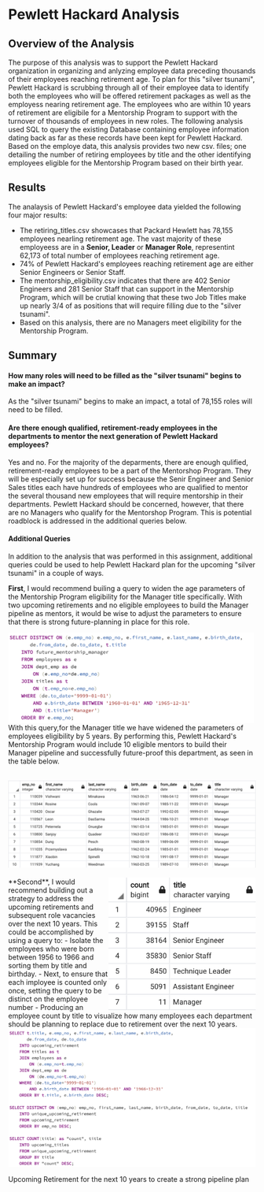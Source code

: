 # Pewlett Hackard Analysis

## Overview of the Analysis

The purpose of this analysis was to support the Pewlett Hackard organization in organizing and anlyzing employee data preceding thousands of their employees reaching retirement age. To plan for this "silver tsunami", Pewlett Hackard is scrubbing through all of their employee data to identify both the employees who will be offered retirement packages as well as the employess nearing retirement age. The employees who are within 10 years of retirement are eligibile for a Mentorship Program to support with the turnover of thousands of employees in new roles. The following analysis used SQL to query the existing Database containing employee information dating back as far as these records have been kept for Pewlett Hackard. Based on the employe data, this analysis provides two new csv. files; one detailing the number of retiring employees by title and the other identifying employees eligible for the Mentorship Program based on their birth year. 

## Results

The analaysis of Pewlett Hackard's employee data yielded the following four major results:

- The retiring_titles.csv showcases that Packard Hewlett has 78,155 employees nearling retirement age. The vast majority of these employeess are in a **Senior, Leader** or **Manager Role**, representint 62,173 of total number of employees reaching retirement age. 
- 74% of Pewlett Hackard's employees reaching retirement age are either Senior Engineers or Senior Staff.
- The mentorship_eligibility.csv indicates that there are 402 Senior Engineers and 281 Senior Staff that can support in the Mentorship Program, which will be crutial knowing that these two Job Titles make up nearly 3/4 of as positions that will require filling due to the "silver tsunami".
- Based on this analysis, there are no Managers meet eligibility for the Mentorship Program.

## Summary

#### How many roles will need to be filled as the "silver tsunami" begins to make an impact?

   As the "silver tsunami" begins to make an impact, a total of 78,155 roles will need to be filled.

#### Are there enough qualified, retirement-ready employees in the departments to mentor the next generation of Pewlett Hackard employees?
   Yes and no. For the majority of the deparments, there are enough qulified, retirement-ready employees to be a part of the Mentorshop Program. They will be especially set up for success because the Senir Engineer and Senior Sales titles each have hundreds of employees who are qualified to mentor the several thousand new employees that will require mentorship in their departments. Pewlett Hackard should be concerned, however, that there are no Managers who qualify for the Mentorshop Program. This is potential roadblock is addressed in the additional queries below.

#### Additional Queries

In addition to the analysis that was performed in this assignment, additional queries could be used to help Pewlett Hackard plan for the upcoming "silver tsunami" in a couple of ways.

   **First**, I would recommend builing a query to widen the age parameters of the Mentorship Program eligibility for the Manager title specifically. With two upcoming retirements and no eligible employees to build the Manager pipeline as mentors, it would be wise to adjust the parameters to ensure that there is strong future-planning in place for this role. 

<img src="https://github.com/hollyouellette/Pewlett-Hackard-Analysis/blob/main/future_metorship_manager_query.png" width=500 align=left>

With this query,for the Manager title we have widened the parameters of employees eligibility by 5 years. By performing this, Pewlett Hackard's Mentorship Program would include 10 eligible mentors to build their Manager pipeline and successfully future-proof this department, as seen in the table below.<br/><br/>

<img src="https://github.com/hollyouellette/Pewlett-Hackard-Analysis/blob/main/future_mentoryship_eligibility.png" width:800 align:center>
<br/><br/<br/>
<img src="https://github.com/hollyouellette/Pewlett-Hackard-Analysis/blob/main/unique_upcoming_retirement.png" align=right width=300>**Second**, I would recommend building out a strategy to address the upcoming retirements and subsequent role vacancies over the next 10 years. This could be accomplished by using a query to: 
     - Isolate the employees who were born between 1956 to 1966 and sorting them by title and birthday.
     - Next, to ensure that each imployee is counted only once, setting the query to be distinct on the employee number
     - Producing an employee count by title to visualize how many employees each department should be planning to replace due to retirement over the next 10 years. 
     
    
<img src="https://github.com/hollyouellette/Pewlett-Hackard-Analysis/blob/main/next_ten_yrs_query.png">
     
    

Upcoming Retirement for the next 10 years to create a strong pipeline plan
